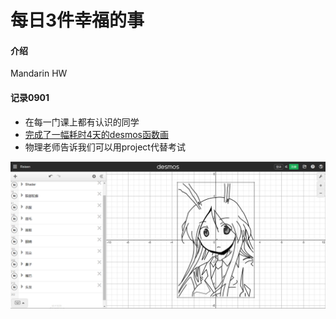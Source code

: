 # 每日3件幸福的事

#### 介绍
Mandarin HW

#### 记录0901
- 在每一门课上都有认识的同学
- [完成了一幅耗时4天的desmos函数画](https://www.desmos.com/calculator/h36nhfxuph?lang=zh-CN)
- 物理老师告诉我们可以用project代替考试

<center><img src="assets/Image/desmos.png"></center>
